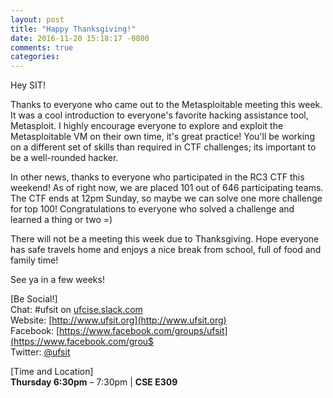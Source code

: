 ```yaml
---
layout: post
title: "Happy Thanksgiving!"
date: 2016-11-20 15:18:17 -0800
comments: true
categories: 
---
```


Hey SIT!

Thanks to everyone who came out to the Metasploitable meeting this week. It was a cool introduction to everyone's favorite hacking assistance tool, Metasploit. I highly encourage everyone to explore and exploit the Metasploitable VM on their own time, it's great practice! You'll be working on a different set of skills than required in CTF challenges; its important to be a well-rounded hacker.

In other news, thanks to everyone who participated in the RC3 CTF this weekend! As of right now, we are placed 101 out of 646 participating teams. The CTF ends at 12pm Sunday, so maybe we can solve one more challenge for top 100! Congratulations to everyone who solved a challenge and learned a thing or two =)

There will not be a meeting this week due to Thanksgiving. Hope everyone has safe travels home and enjoys a nice break from school, full of food and family time!

See ya in a few weeks!

<!-- MORE -->

[Be Social!]  
Chat: #ufsit on [ufcise.slack.com](https://ufcise.slack.com)  
Website: [http://www.ufsit.org](http://www.ufsit.org)  
Facebook: [https://www.facebook.com/groups/ufsit](https://www.facebook.com/grou$  
Twitter: [@ufsit](https://twitter.com/ufsit)

[Time and Location]  
__Thursday 6:30pm__ – 7:30pm | __CSE E309__

